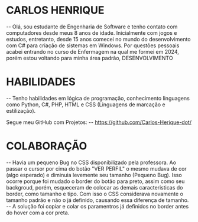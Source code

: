 # CARLOS HENRIQUE #

-- Olá, sou estudante de Engenharia de Software e tenho contato com computadores desde meus 8 anos de idade. Inicialmente com jogos e estudos, entretanto, desde 15 anos comecei no mundo do desenvolvimento com C# para criação de sistemas em Windows. Por questões pessoais acabei entrando no curso de Enfermagem na qual me formei em 2024, porém estou voltando para minha área padrão, DESENVOLVIMENTO

# HABILIDADES #

-- Tenho habilidades em lógica de programação, conhecimento linguagens como Python, C#, PHP, HTML e CSS (Linguagens de marcação e estilização).

Segue meu GitHub com Projetos:
-- https://github.com/Carlos-Herique-dot/

# COLABORAÇÃO # 
-- Havia um pequeno Bug no CSS disponibilizado pela professora. Ao passar o cursor por cima do botão "VER PERFIL" o mesmo mudava de cor (algo esperado) e diminuia levemente seu tamanho (Pequeno Bug). Isso ocorre porque foi mudado o border do botão para preto, assim como seu backgroud, porém, esqueceram de colocar as demais caracteristicas do border, como tamanho e tipo. Com isso o CSS considerava novamente o tamanho padrão e não o já definido, causando essa diferença de tamanho. 
-- A solução foi copiar e colar os paramentros já definidos no border antes do hover com a cor preta.